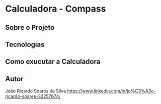# Calculadora - Compass


## Sobre o Projeto




## Tecnologias




## Como exucutar a Calculadora




## Autor

João Ricardo Soares da Silva
https://www.linkedin.com/in/jo%C3%A3o-ricardo-soares-32257674/